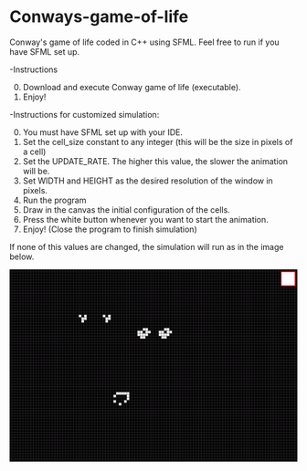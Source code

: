 # Conways-game-of-life
Conway's game of life coded in C++ using SFML. Feel free to run if you have SFML set up.

-Instructions

0) Download and execute Conway game of life (executable).
1) Enjoy!

-Instructions for customized simulation:

0) You must have SFML set up with your IDE.
1) Set the cell_size constant to any integer (this will be the size in pixels of a cell)
2) Set the UPDATE_RATE. The higher this value, the slower the animation will be.
3) Set WIDTH and HEIGHT as the desired resolution of the window in pixels.
4) Run the program
5) Draw in the canvas the initial configuration of the cells.
6) Press the white button whenever you want to start the animation.
7) Enjoy! (Close the program to finish simulation)

If none of this values are changed, the simulation will run as in the image below.

![plot](./animation.gif)


